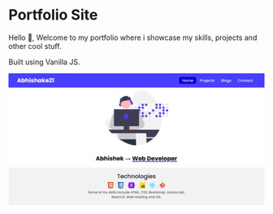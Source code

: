 # Portfolio Site

Hello 👋, Welcome to my portfolio where i showcase my skills, projects and other cool stuff.

Built using Vanilla JS.

![My-website](./images/site.png)
